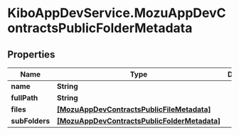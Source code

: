 # KiboAppDevService.MozuAppDevContractsPublicFolderMetadata

## Properties

Name | Type | Description | Notes
------------ | ------------- | ------------- | -------------
**name** | **String** |  | [optional] 
**fullPath** | **String** |  | [optional] 
**files** | [**[MozuAppDevContractsPublicFileMetadata]**](MozuAppDevContractsPublicFileMetadata.md) |  | [optional] 
**subFolders** | [**[MozuAppDevContractsPublicFolderMetadata]**](MozuAppDevContractsPublicFolderMetadata.md) |  | [optional] 


